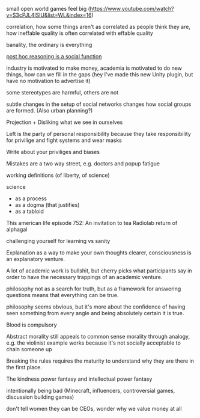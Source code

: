 small open world games feel big
(https://www.youtube.com/watch?v=S3cPJL4ISlU&list=WL&index=16)

correlation, how some things aren't as correlated as people think they are, how ineffable quality is often correlated with effable quality

banality, the ordinary is everything

[post hoc reasoning is a social function](https://www.youtube.com/watch?v=_ArVh3Cj9rw&list=PLM0XOPE-p91H0bY1nrHPiSILBMsCEJ6AL&index=10&t=180s)

industry is motivated to make money, academia is motivated to do new things, how can we fill in the gaps (hey I've made this new Unity plugin, but have no motivation to advertise it)

some stereotypes are harmful, others are not

subtle changes in the setup of social networks changes how social groups are formed. (Also urban planning?)

Projection + Disliking what we see in ourselves

Left is the party of personal responsibility because they take responsibility for privilige and fight systems and wear masks

Write about your priviliges and biases

Mistakes are a two way street, e.g. doctors and popup fatigue

working definitions (of liberty, of science)

science
 - as a process
 - as a dogma (that justifies)
 - as a tabloid

This american life episode 752: An invitation to tea
Radiolab return of alphagal

challenging yourself for learning vs sanity

Explanation as a way to make your own thoughts clearer, consciousness is an explanatory venture.

A lot of academic work is bullshit, but cherry picks what participants say in order to have the necessary trappings of an academic venture.

philosophy not as a search for truth, but as a framework for answering questions means that everything can be true.

philosophy seems obvious, but it's more about the confidence of having seen something from every angle and being absolutely certain it is true.

Blood is compulsory

Abstract morality still appeals to common sense morality through analogy, e.g. the violinist example works because it's not socially acceptable to chain someone up

Breaking the rules requires the maturity to understand why they are there in the first place.

The kindness power fantasy and intellectual power fantasy

intentionally being bad (Minecraft, influencers, controversial games, discussion building games)

don't tell women they can be CEOs, wonder why we value money at all
